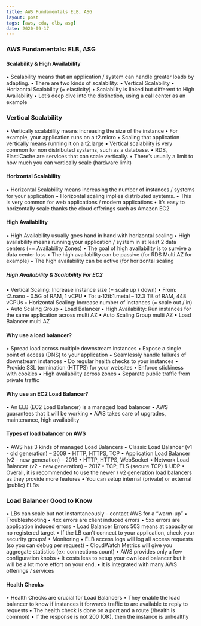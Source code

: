 ```yaml
---
title: AWS Fundamentals ELB, ASG
layout: post
tags: [aws, cda, elb, asg]
date: 2020-09-17
---
```


### AWS Fundamentals: ELB, ASG
#### Scalability & High Availability
• Scalability means that an application / system can handle greater loads
by adapting.
• There are two kinds of scalability:
• Vertical Scalability
• Horizontal Scalability (= elasticity)
• Scalability is linked but different to High Availability
• Let’s deep dive into the distinction, using a call center as an example
### Vertical Scalability
• Vertically scalability means increasing the size
of the instance
• For example, your application runs on a
t2.micro
• Scaling that application vertically means
running it on a t2.large
• Vertical scalability is very common for non
distributed systems, such as a database.
• RDS, ElastiCache are services that can scale
vertically.
• There’s usually a limit to how much you can
vertically scale (hardware limit)
#### Horizontal Scalability
• Horizontal Scalability means increasing the
number of instances / systems for your
application
• Horizontal scaling implies distributed systems.
• This is very common for web applications /
modern applications
• It’s easy to horizontally scale thanks the cloud
offerings such as Amazon EC2
#### High Availability
• High Availability usually goes hand in
hand with horizontal scaling
• High availability means running your
application / system in at least 2 data
centers (== Availability Zones)
• The goal of high availability is to survive
a data center loss
• The high availability can be passive (for
RDS Multi AZ for example)
• The high availability can be active (for
horizontal scaling
##### High Availability & Scalability For EC2
• Vertical Scaling: Increase instance size (= scale up / down)
• From: t2.nano - 0.5G of RAM, 1 vCPU
• To: u-12tb1.metal – 12.3 TB of RAM, 448 vCPUs
• Horizontal Scaling: Increase number of instances (= scale out / in)
• Auto Scaling Group
• Load Balancer
• High Availability: Run instances for the same application across multi AZ
• Auto Scaling Group multi AZ
• Load Balancer multi AZ
#### Why use a load balancer?
• Spread load across multiple downstream instances
• Expose a single point of access (DNS) to your application
• Seamlessly handle failures of downstream instances
• Do regular health checks to your instances
• Provide SSL termination (HTTPS) for your websites
• Enforce stickiness with cookies
• High availability across zones
• Separate public traffic from private traffic
#### Why use an EC2 Load Balancer?
• An ELB (EC2 Load Balancer) is a managed load balancer
• AWS guarantees that it will be working
• AWS takes care of upgrades, maintenance, high availability

#### Types of load balancer on AWS
• AWS has 3 kinds of managed Load Balancers
• Classic Load Balancer (v1 - old generation) – 2009
• HTTP, HTTPS, TCP
• Application Load Balancer (v2 - new generation) – 2016
• HTTP, HTTPS, WebSocket
• Network Load Balancer (v2 - new generation) – 2017
• TCP, TLS (secure TCP) & UDP
• Overall, it is recommended to use the newer / v2 generation load balancers as they
provide more features
• You can setup internal (private) or external (public) ELBs
### Load Balancer Good to Know
• LBs can scale but not instantaneously – contact AWS for a “warm-up”
• Troubleshooting
• 4xx errors are client induced errors
• 5xx errors are application induced errors
• Load Balancer Errors 503 means at capacity or no registered target
• If the LB can’t connect to your application, check your security groups!
• Monitoring
• ELB access logs will log all access requests (so you can debug per request)
• CloudWatch Metrics will give you aggregate statistics (ex: connections count)
• AWS provides only a few configuration knobs
• It costs less to setup your own load balancer but it will be a lot more
effort on your end.
• It is integrated with many AWS offerings / services
#### Health Checks
• Health Checks are crucial for Load Balancers
• They enable the load balancer to know if instances it forwards traffic to
are available to reply to requests
• The health check is done on a port and a route (/health is common)
• If the response is not 200 (OK), then the instance is unhealthy
